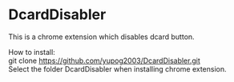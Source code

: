 # DcardDisabler
This is a chrome extension which disables dcard button.

How to install:  
git clone https://github.com/yupog2003/DcardDisabler.git  
Select the folder DcardDisabler when installing chrome extension.  
